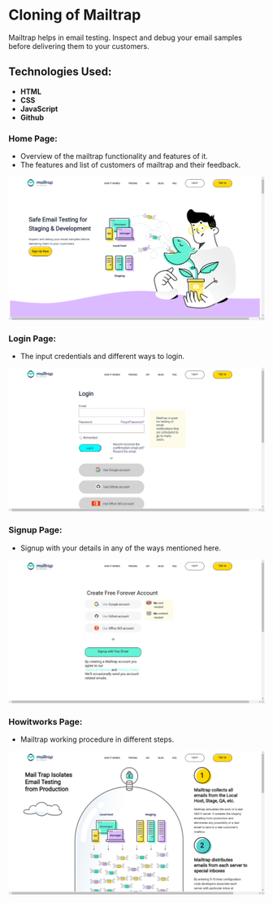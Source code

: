 # Cloning of  Mailtrap
 Mailtrap helps in email testing.
 Inspect and debug your email samples before delivering them to your customers.
 
 ## Technologies Used:
 
- **HTML**
- **CSS**
- **JavaScript**
- **Github**


### Home Page:
- Overview of the mailtrap functionality and features of it.
- The features and list of customers of mailtrap and their feedback.
<img width="669" alt="homepage" src = "https://github.com/suraj588/Titans-Arsenic/blob/main/resource/Screenshot%20(230).png?raw=true"/>



### Login Page:
- The input credentials and different ways to login.
<img width="669" alt ="loginpage" src = "https://github.com/suraj588/Titans-Arsenic/blob/main/resource/Screenshot%20(231).png?raw=true"/>



### Signup Page:
- Signup with your details in any of the ways mentioned here.
<img width="669" alt ="signup page" src = "https://github.com/suraj588/Titans-Arsenic/blob/main/resource/Screenshot%20(232).png?raw=true"/>



### Howitworks Page:
- Mailtrap working procedure in different steps.
<img width="669" alt ="howitworks page" src = "https://github.com/suraj588/Titans-Arsenic/blob/main/resource/Screenshot%20(233).png?raw=true"/>

